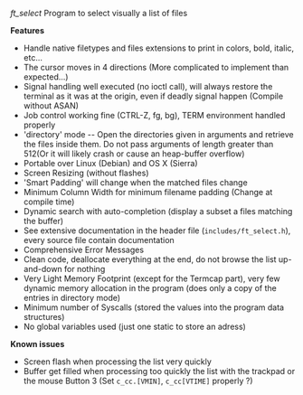 *ft_select* Program to select visually a list of files

**Features**

* Handle native filetypes and files extensions to print in colors, bold, italic, etc...
* The cursor moves in 4 directions (More complicated to implement than expected...)
* Signal handling well executed (no ioctl call), will always restore the terminal as it was at the origin, even if deadly signal happen (Compile without ASAN)
* Job control working fine (CTRL-Z, fg, bg), TERM environment handled properly
* 'directory' mode -- Open the directories given in arguments and retrieve the files inside them. Do not pass arguments of length greater than 512(Or it will likely crash or cause an heap-buffer overflow)
* Portable over Linux (Debian) and OS X (Sierra)
* Screen Resizing (without flashes)
* 'Smart Padding' will change when the matched files change
* Minimum Column Width for minimum filename padding (Change at compile time)
* Dynamic search with auto-completion (display a subset a files matching the buffer)
* See extensive documentation in the header file (`includes/ft_select.h`), every source file contain documentation
* Comprehensive Error Messages
* Clean code, deallocate everything at the end, do not browse the list up-and-down for nothing
* Very Light Memory Footprint (except for the Termcap part), very few dynamic memory allocation in the program (does only a copy of the entries in directory mode)
* Minimum number of Syscalls (stored the values into the program data structures)
* No global variables used (just one static to store an adress)

**Known issues**

* Screen flash when processing the list very quickly
* Buffer get filled when processing too quickly the list with the trackpad or the mouse Button 3 (Set `c_cc.[VMIN]`, `c_cc[VTIME]` properly ?)
